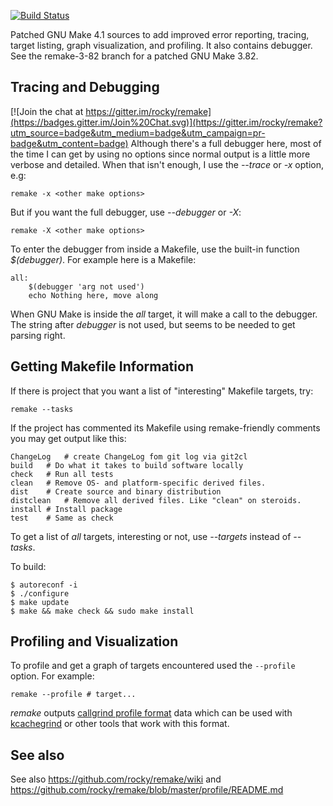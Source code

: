 [![Build Status](https://travis-ci.org/rocky/remake.png)](https://travis-ci.org/rocky/remake)

Patched GNU Make 4.1 sources to add improved error reporting, tracing,
target listing, graph visualization, and profiling. It also
contains debugger. See the remake-3-82 branch for a patched GNU Make
3.82.

Tracing and Debugging
---------------------

[![Join the chat at https://gitter.im/rocky/remake](https://badges.gitter.im/Join%20Chat.svg)](https://gitter.im/rocky/remake?utm_source=badge&utm_medium=badge&utm_campaign=pr-badge&utm_content=badge)
Although there's a full debugger here, most of the time I can get by
using no options since normal output is a little more verbose and detailed.
When that isn't enough, I use the *--trace* or *-x* option, e.g:

    remake -x <other make options>

But if you want the full debugger, use *--debugger* or *-X*:

    remake -X <other make options>

To enter the debugger from inside a Makefile, use the built-in function *$(debugger)*. For example here is a Makefile:

    all:
    	$(debugger 'arg not used')
		echo Nothing here, move along

When GNU Make is inside the *all* target, it will make a call to the
debugger. The string after *debugger* is not used, but seems to be
needed to get parsing right.

Getting Makefile Information
----------------------------

If there is project that you want a list of "interesting" Makefile
targets, try:

    remake --tasks

If the project has commented its Makefile using remake-friendly comments you may get output like this:

    ChangeLog	# create ChangeLog fom git log via git2cl
    build	# Do what it takes to build software locally
    check	# Run all tests
    clean	# Remove OS- and platform-specific derived files.
    dist	# Create source and binary distribution
    distclean	# Remove all derived files. Like "clean" on steroids.
    install	# Install package
    test	# Same as check

To get a list of *all* targets, interesting or not, use *--targets*
instead of *--tasks*.

To build:

    $ autoreconf -i
    $ ./configure
    $ make update
    $ make && make check && sudo make install

Profiling and Visualization
----------------------------

To profile and get a graph of targets encountered used the `--profile`
option. For example:

    remake --profile # target...

*remake* outputs [callgrind profile format](http://valgrind.org/docs/manual/cl-manual.html) data which can be used with [kcachegrind](http://kcachegrind.sourceforge.net/html/Home.html) or other tools that work with this format.

See also
--------

See also https://github.com/rocky/remake/wiki and
https://github.com/rocky/remake/blob/master/profile/README.md
